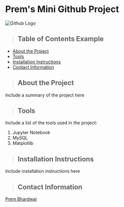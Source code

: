 # Prem's Mini Github Project
![Github Logo](https://github.com/prembhardwaj/Mini-Lesson-9.4/Octocat.png "Github logo")

>## Table of Contents Example
* [About the Project](#projabout)
* [Tools](#projtools)
* [Installation Instructions](#projinstall)
* [Contact Information](#projcontact)
  
<a class="anchor" id="projabout"></a>
>## About the Project
Include a summary of the project here


<a class="anchor" id="projtools"></a>
>## Tools
Include a list of the tools used in the project:
1. Jupyter Notebook
2. MySQL
3. Matplotlib


<a class="anchor" id="projinstall"></a>
>## Installation Instructions
Include installation instructions here


<a class="anchor" id="projcontact"></a>
>## Contact Information
[Prem Bhardwaj](www.linkedin.com/in/prem-bhardwaj-pmp-itsm-csm-a6468743/detail/recent-activity/posts/)
